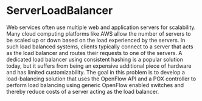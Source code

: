 # ServerLoadBalancer
Web services often use multiple web and application servers for scalability. 
Many cloud computing platforms like AWS allow the number of servers to be 
scaled up or down based on the load experienced by the servers.
In such load balanced systems, clients typically connect to a server that
acts as the load balancer and routes their requests to one of the servers. 
A dedicated load balancer using consistent hashing is a popular solution today,
but it suffers from being an expensive additional piece of hardware and has limited customizability.
The goal in this problem is to develop a load-balancing solution that uses the OpenFlow API
and a POX controller to perform load balancing using generic OpenFlow enabled switches 
and thereby reduce costs of a server acting as the load balancer.
